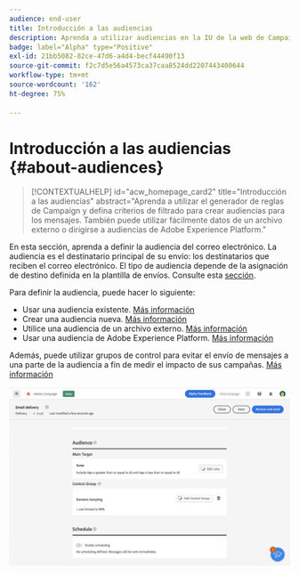 ```yaml
---
audience: end-user
title: Introducción a las audiencias
description: Aprenda a utilizar audiencias en la IU de la web de Campaign
badge: label="Alpha" type="Positive"
exl-id: 21bb5082-82ce-47d6-a4d4-becf44490f13
source-git-commit: f2c7d5e56a4573ca37caa8524dd2207443400644
workflow-type: tm+mt
source-wordcount: '162'
ht-degree: 75%

---
```



# Introducción a las audiencias {#about-audiences}

>[!CONTEXTUALHELP]
>id="acw_homepage_card2"
>title="Introducción a las audiencias"
>abstract="Aprenda a utilizar el generador de reglas de Campaign y defina criterios de filtrado para crear audiencias para los mensajes. También puede utilizar fácilmente datos de un archivo externo o dirigirse a audiencias de Adobe Experience Platform."

<!--
Audience only created for the delivery, not available later-->


<!--
Three ways:
* existing audience

Campaign or AEP Audiences

* create new on the fly

query like AEP segment builder (same component with campaign data)

* import from file

show use case with a new audience creation (or import from file?)

control groups like acc: exract, random, based on attribute
-->

En esta sección, aprenda a definir la audiencia del correo electrónico. La audiencia es el destinatario principal de su envío: los destinatarios que reciben el correo electrónico. El tipo de audiencia depende de la asignación de destino definida en la plantilla de envíos. Consulte esta [sección](../email/create-email.md).

Para definir la audiencia, puede hacer lo siguiente:

* Usar una audiencia existente. [Más información](add-audience.md)
* Crear una audiencia nueva. [Más información](segment-builder.md)
* Utilice una audiencia de un archivo externo. [Más información](file-audience.md)
* Usar una audiencia de Adobe Experience Platform. [Más información](aep-audience.md)

Además, puede utilizar grupos de control para evitar el envío de mensajes a una parte de la audiencia a fin de medir el impacto de sus campañas. [Más información](control-group.md)

![](assets/about-audience.png)
